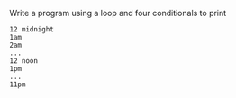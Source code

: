 Write a program using a loop and four conditionals to print
````
12 midnight
1am
2am
...
12 noon
1pm
...
11pm
````

